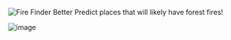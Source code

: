 ![Fire Finder Better](https://user-images.githubusercontent.com/35516367/188337454-ba33b4ee-3a5b-4d20-ac28-c288c34b08cd.png)
Predict places that will likely have forest fires!

![image](https://user-images.githubusercontent.com/35516367/188338640-2913cd5c-a5a5-4a12-a6d9-8cf200092031.png)
